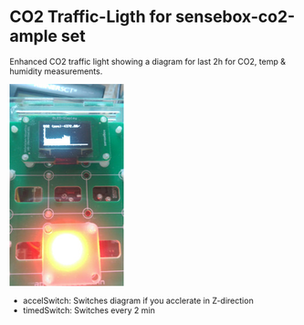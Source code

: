 # CO2 Traffic-Ligth for sensebox-co2-ample set

Enhanced CO2 traffic light showing a diagram for last 2h for CO2, temp & humidity measurements.

![doc/co2_log.jpg](doc/co2_log.jpg)

* accelSwitch: Switches diagram if you acclerate in Z-direction
* timedSwitch: Switches every 2 min
